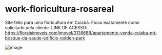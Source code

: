 # work-floricultura-rosareal
 Site feito para uma floricultura em Cuiabá. Ficou exatamente como solicitado pela cliente.
 LINK DE ACESSO: https://floraisimoveis.com/imovel/3136688/apartamento-venda-cuiaba-mt-bosque-da-saude-edificio-golden-park

 ![image](https://github.com/user-attachments/assets/ee755a63-a1ea-438b-a823-9e30b9c8ee95)

